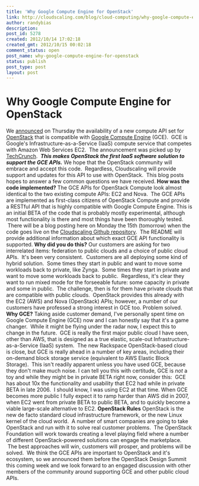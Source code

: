 ```yaml
---
title: 'Why Google Compute Engine for OpenStack'
link: http://cloudscaling.com/blog/cloud-computing/why-google-compute-engine-for-openstack/
author: randybias
description: 
post_id: 5278
created: 2012/10/14 17:02:18
created_gmt: 2012/10/15 00:02:18
comment_status: open
post_name: why-google-compute-engine-for-openstack
status: publish
post_type: post
layout: post
---
```


# Why Google Compute Engine for OpenStack

We [announced](http://www.prweb.com/releases/2012/10/prweb10007992.htm) on Thursday the availability of a new compute API set for [OpenStack](http://www.openstack.org) that is compatible with [Google Compute Engine](https://cloud.google.com/products/compute-engine) (GCE).  GCE is Google's Infrastructure-as-a-Service (IaaS) compute service that competes with Amazon Web Services EC2.  The announcement was picked up by [TechCrunch](http://techcrunch.com/2012/10/12/cloudscaling-opens-google-compute-engine-apis-to-openstack-provides-alternative-to-amazon-web-services/).  _**This makes OpenStack the first IaaS software solution to support the GCE APIs.**_ We hope that the OpenStack community will embrace and accept this code.  Regardless, Cloudscaling will provide support and updates for this API to use with OpenStack.  This blog posts hopes to answer a few common questions we have received. **How was the code implemented?** The GCE APIs for OpenStack Compute look almost identical to the two existing compute APIs: EC2 and Nova.  The GCE APIs are implemented as first-class citizens of OpenStack Compute and provide a RESTful API that is highly compatible with Google Compute Engine. This is an initial BETA of the code that is probably mostly experimental, although most functionality is there and most things have been thoroughly tested.  There will be a blog posting here on Monday the 15th (tomorrow) when the code goes live on the [Cloudscaling Github repository](https://github.com/cloudscaling).  The README will provide additional information about which exact GCE API functionality is supported. **Why did you do this?** Our customers are asking for two interrelated items: federation to public clouds and a choice of public cloud APIs.  It's been very consistent.  Customers are all deploying some kind of hybrid solution.  Some times they start in public and want to move some workloads back to private, like Zynga.  Some times they start in private and want to move some workloads back to public.  Regardless, it's clear they want to run mixed mode for the forseeable future: some capacity in private and some in public.  The challenge, then is for them have private clouds that are compatible with public clouds.  OpenStack provides this already with the EC2 (AWS) and Nova (OpenStack) APIs; however, a number of our customers have professed a strong interest in GCE too. Problem solved. **Why GCE?** Taking aside customer demand, I've personally spent time on Google Compute Engine (GCE) now and I can honestly say that it's a game changer.  While it might be flying under the radar now, I expect this to change in the future.  GCE is really the first major public cloud I have seen, other than AWS, that is designed as a true elastic, scale-out Infrastructure-as-a-Service (IaaS) system.  The new Rackspace OpenStack-based cloud is close, but GCE is really ahead in a number of key areas, including their on-demand block storage service (equivalent to AWS Elastic Block Storage).  This isn't readily apparent unless you have used GCE, because they don't make much noise. I can tell you this with certitude, GCE is *not* a toy and while they might be in private BETA right now, consider this:  GCE has about 10x the functionality and usability that EC2 had while in private BETA in late 2006.  I should know, I was using EC2 at that time. When GCE becomes more public I fully expect it to ramp harder than AWS did in 2007, when EC2 went from private BETA to public BETA, and to quickly become a viable large-scale alternative to EC2. **OpenStack Rules** OpenStack is the new de facto standard cloud infrastructure framework, or the new Linux kernel of the cloud world.  A number of smart companies are going to take OpenStack and run with it to solve real customer problems.  The OpenStack Foundation will work towards creating a level playing field where a number of different OpenStack-powered solutions can engage the marketplace.  The best approaches will win, customers will prosper, and problems will be solved.  We think the GCE APIs are important to OpenStack and it's ecosystem, so we announced them before the OpenStack Design Summit this coming week and we look forward to an engaged discussion with other members of the community around supporting GCE and other public cloud APIs.